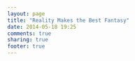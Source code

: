 ```yaml
---
layout: page
title: "Reality Makes the Best Fantasy"
date: 2014-05-18 19:25
comments: true
sharing: true
footer: true
---
```

